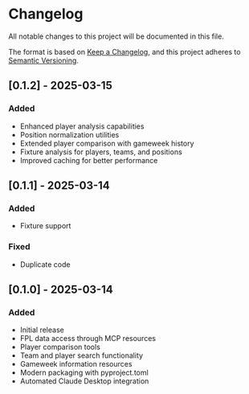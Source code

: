 # Changelog

All notable changes to this project will be documented in this file.

The format is based on [Keep a Changelog](https://keepachangelog.com/en/1.0.0/),
and this project adheres to [Semantic Versioning](https://semver.org/spec/v2.0.0.html).

## [0.1.2] - 2025-03-15

### Added
- Enhanced player analysis capabilities
- Position normalization utilities
- Extended player comparison with gameweek history
- Fixture analysis for players, teams, and positions
- Improved caching for better performance

## [0.1.1] - 2025-03-14

### Added
- Fixture support

### Fixed
- Duplicate code

## [0.1.0] - 2025-03-14

### Added
- Initial release
- FPL data access through MCP resources
- Player comparison tools
- Team and player search functionality
- Gameweek information resources
- Modern packaging with pyproject.toml
- Automated Claude Desktop integration